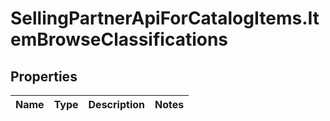 # SellingPartnerApiForCatalogItems.ItemBrowseClassifications

## Properties
Name | Type | Description | Notes
------------ | ------------- | ------------- | -------------


